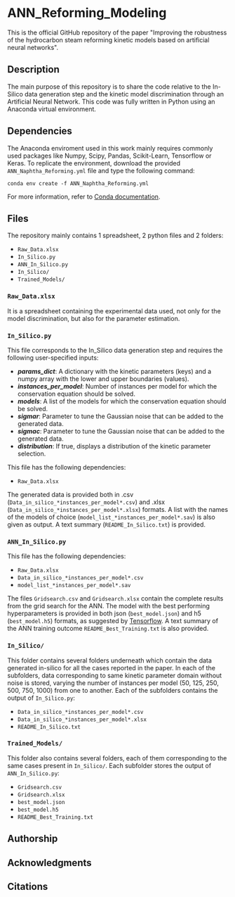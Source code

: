 # ANN_Reforming_Modeling
This is the official GitHub repository of the paper "Improving the robustness of the hydrocarbon steam reforming kinetic models based on artificial neural networks".

## Description
The main purpose of this repository is to share the code relative to the In-Silico data generation step and the kinetic model discrimination through an Artificial Neural Network. This code was fully written in Python using an Anaconda virtual environment.

## Dependencies
The Anaconda enviroment used in this work mainly requires commonly used packages like Numpy, Scipy, Pandas, Scikit-Learn, Tensorflow or Keras. To replicate the environment, download the provided ```ANN_Naphtha_Reforming.yml``` file and type the following command:
```
conda env create -f ANN_Naphtha_Reforming.yml
```
For more information, refer to [Conda documentation](https://conda.io/projects/conda/en/latest/user-guide/tasks/manage-environments.html#creating-an-environment-from-an-environment-yml-file).

## Files
The repository mainly contains 1 spreadsheet, 2 python files and 2 folders:
- ```Raw_Data.xlsx```
- ```In_Silico.py```
- ```ANN_In_Silico.py```
- ```In_Silico/```
- ```Trained_Models/```

### ```Raw_Data.xlsx```
It is a spreadsheet containing the experimental data used, not only for the model discrimination, but also for the parameter estimation.

### ```In_Silico.py```
This file corresponds to the In_Silico data generation step and requires the following user-specified inputs:
- ***params_dict***: A dictionary with the kinetic parameters (keys) and a numpy array with the lower and upper boundaries (values).
- ***instances_per_model***: Number of instances per model for which the conservation equation should be solved.
- ***models***: A list of the models for which the conservation equation should be solved.
- ***sigmar***: Parameter to tune the Gaussian noise that can be added to the generated data.
- ***sigmac***: Parameter to tune the Gaussian noise that can be added to the generated data.
- ***distribution***: If true, displays a distribution of the kinetic parameter selection.

This file has the following dependencies:
- ```Raw_Data.xlsx```

The generated data is provided both in .csv (```Data_in_silico_*instances_per_model*.csv```) and .xlsx (```Data_in_silico_*instances_per_model*.xlsx```) formats. A list with the names of the models of choice (```model_list_*instances_per_model*.sav```) is also given as output. A text summary (```README_In_Silico.txt```) is provided.

### ```ANN_In_Silico.py```

This file has the following dependencies:
- ```Raw_Data.xlsx```
- ```Data_in_silico_*instances_per_model*.csv```
- ```model_list_*instances_per_model*.sav```

The files ```Gridsearch.csv``` and ```Gridsearch.xlsx``` contain the complete results from the grid search for the ANN. The model with the best performing hyperparameters is provided in both json (```best_model.json```) and h5 (```best_model.h5```) formats, as suggested by [Tensorflow](https://www.tensorflow.org/guide/keras/save_and_serialize). A text summary of the ANN training outcome ```README_Best_Training.txt``` is also provided.

### ```In_Silico/```
This folder contains several folders underneath which contain the data generated in-silico for all the cases reported in the paper. In each of the subfolders, data corresponding to same kinetic parameter domain without noise is stored, varying the number of instances per model (50, 125, 250, 500, 750, 1000) from one to another. Each of the subfolders contains the output of ```In_Silico.py```:
- ```Data_in_silico_*instances_per_model*.csv```
- ```Data_in_silico_*instances_per_model*.xlsx```
- ```README_In_Silico.txt```

### ```Trained_Models/```
This folder also contains several folders, each of them corresponding to the same cases present in ```In_Silico/```. Each subfolder stores the output of ```ANN_In_Silico.py```:
- ```Gridsearch.csv``` 
- ```Gridsearch.xlsx```
- ```best_model.json```
- ```best_model.h5```
- ```README_Best_Training.txt``` 

## Authorship

## Acknowledgments

## Citations
